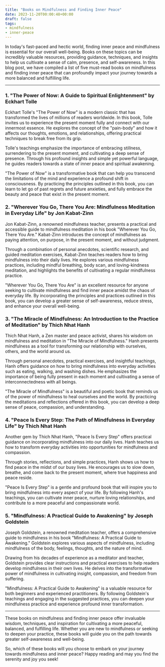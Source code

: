 ```yaml
---
title: "Books on Mindfulness and Finding Inner Peace"
date: 2023-11-20T00:00:48+00:00
draft: false
tags: 
- mindfulness
- inner-peace
---
```


In today's fast-paced and hectic world, finding inner peace and mindfulness is essential for our overall well-being. Books on these topics can be incredibly valuable resources, providing guidance, techniques, and insights to help us cultivate a sense of calm, presence, and self-awareness. In this blog post, we have compiled a list of five must-read books on mindfulness and finding inner peace that can profoundly impact your journey towards a more balanced and fulfilling life.

---

### 1. "The Power of Now: A Guide to Spiritual Enlightenment" by Eckhart Tolle

Eckhart Tolle's "The Power of Now" is a modern classic that has transformed the lives of millions of readers worldwide. In this book, Tolle invites us to experience the present moment fully and connect with our innermost essence. He explores the concept of the "pain-body" and how it affects our thoughts, emotions, and relationships, offering practical techniques to break free from its grip.

Tolle's teachings emphasize the importance of embracing stillness, surrendering to the present moment, and cultivating a deep sense of presence. Through his profound insights and simple yet powerful language, he guides readers towards a state of inner peace and spiritual awakening.

"The Power of Now" is a transformative book that can help you transcend the limitations of the mind and experience a profound shift in consciousness. By practicing the principles outlined in this book, you can learn to let go of past regrets and future anxieties, and fully embrace the beauty and peace that exist in the present moment.

### 2. "Wherever You Go, There You Are: Mindfulness Meditation in Everyday Life" by Jon Kabat-Zinn

Jon Kabat-Zinn, a renowned mindfulness teacher, presents a practical and accessible guide to mindfulness meditation in his book "Wherever You Go, There You Are." Kabat-Zinn introduces the concept of mindfulness as paying attention, on purpose, in the present moment, and without judgment.

Through a combination of personal anecdotes, scientific research, and guided meditation exercises, Kabat-Zinn teaches readers how to bring mindfulness into their daily lives. He explores various mindfulness practices, including mindful breathing, body scan, and loving-kindness meditation, and highlights the benefits of cultivating a regular mindfulness practice.

"Wherever You Go, There You Are" is an excellent resource for anyone seeking to cultivate mindfulness and find inner peace amidst the chaos of everyday life. By incorporating the principles and practices outlined in this book, you can develop a greater sense of self-awareness, reduce stress, and enhance your overall well-being.

### 3. "The Miracle of Mindfulness: An Introduction to the Practice of Meditation" by Thich Nhat Hanh

Thich Nhat Hanh, a Zen master and peace activist, shares his wisdom on mindfulness and meditation in "The Miracle of Mindfulness." Hanh presents mindfulness as a tool for transforming our relationship with ourselves, others, and the world around us.

Through personal anecdotes, practical exercises, and insightful teachings, Hanh offers guidance on how to bring mindfulness into everyday activities such as eating, walking, and washing dishes. He emphasizes the importance of being fully present in each moment and cultivating a sense of interconnectedness with all beings.

"The Miracle of Mindfulness" is a beautiful and poetic book that reminds us of the power of mindfulness to heal ourselves and the world. By practicing the meditations and reflections offered in this book, you can develop a deep sense of peace, compassion, and understanding.

### 4. "Peace Is Every Step: The Path of Mindfulness in Everyday Life" by Thich Nhat Hanh

Another gem by Thich Nhat Hanh, "Peace Is Every Step" offers practical guidance on incorporating mindfulness into our daily lives. Hanh teaches us how to transform everyday activities into opportunities for mindfulness and compassion.

Through stories, reflections, and simple practices, Hanh shows us how to find peace in the midst of our busy lives. He encourages us to slow down, breathe, and come back to the present moment, where true happiness and peace reside.

"Peace Is Every Step" is a gentle and profound book that will inspire you to bring mindfulness into every aspect of your life. By following Hanh's teachings, you can cultivate inner peace, nurture loving relationships, and contribute to a more peaceful and compassionate world.

### 5. "Mindfulness: A Practical Guide to Awakening" by Joseph Goldstein

Joseph Goldstein, a renowned meditation teacher, offers a comprehensive guide to mindfulness in his book "Mindfulness: A Practical Guide to Awakening." Goldstein explores various aspects of mindfulness, including mindfulness of the body, feelings, thoughts, and the nature of mind.

Drawing from his decades of experience as a meditator and teacher, Goldstein provides clear instructions and practical exercises to help readers develop mindfulness in their own lives. He delves into the transformative power of mindfulness in cultivating insight, compassion, and freedom from suffering.

"Mindfulness: A Practical Guide to Awakening" is a valuable resource for both beginners and experienced practitioners. By following Goldstein's teachings and engaging in the suggested practices, you can deepen your mindfulness practice and experience profound inner transformation.

---

These books on mindfulness and finding inner peace offer invaluable wisdom, techniques, and inspiration for cultivating a more peaceful, balanced, and fulfilling life. Whether you are new to mindfulness or seeking to deepen your practice, these books will guide you on the path towards greater self-awareness and well-being.

So, which of these books will you choose to embark on your journey towards mindfulness and inner peace? Happy reading and may you find the serenity and joy you seek!